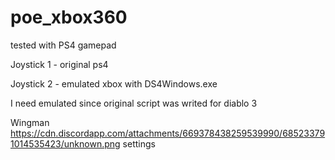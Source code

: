 # poe_xbox360

tested with PS4 gamepad

Joystick 1 - original ps4

Joystick 2 - emulated xbox with DS4Windows.exe

I need emulated since original script was writed for diablo 3

Wingman https://cdn.discordapp.com/attachments/669378438259539990/685233791014535423/unknown.png settings
